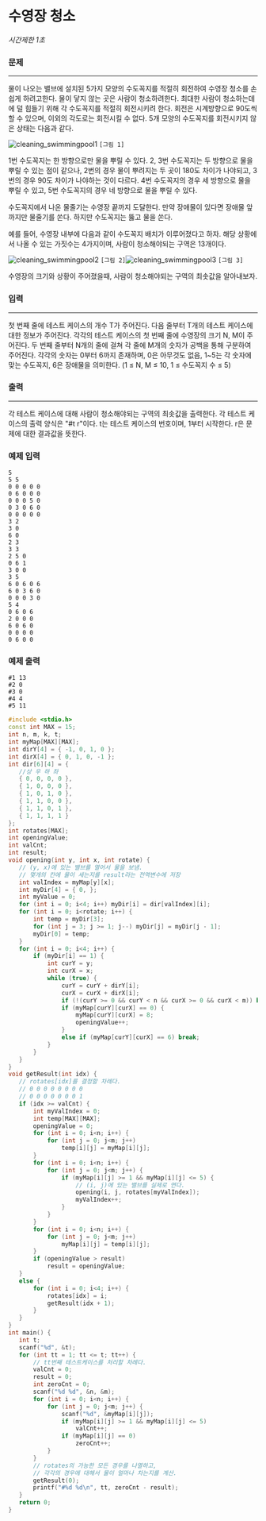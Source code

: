 # 수영장 청소

*시간제한 1초*

### 문제

------

물이 나오는 밸브에 설치된 5가지 모양의 수도꼭지를 적절히 회전하여 수영장 청소를 손 쉽게 하려고한다. 물이 닿지 않는 곳은 사람이 청소하려한다. 최대한 사람이 청소하는데에 덜 힘들기 위해 각 수도꼭지를 적절히 회전시키려 한다. 회전은 시계방향으로 90도씩 할 수 있으며, 이외의 각도로는 회전시킬 수 없다. 5개 모양의 수도꼭지를 회전시키지 않은 상태는 다음과 같다.

![cleaning_swimmingpool1](https://alms-problem.s3.ap-northeast-2.amazonaws.com/cleaning_swimmingpool1.png)
`[그림 1]`

1번 수도꼭지는 한 방향으로만 물을 뿌릴 수 있다. 2, 3번 수도꼭지는 두 방향으로 물을 뿌릴 수 있는 점이 같으나, 2번의 경우 물이 뿌려지는 두 곳이 180도 차이가 나야되고, 3번의 경우 90도 차이가 나야하는 것이 다르다. 4번 수도꼭지의 경우 세 방향으로 물을 뿌릴 수 있고, 5번 수도꼭지의 경우 네 방향으로 물을 뿌릴 수 있다.

수도꼭지에서 나온 물줄기는 수영장 끝까지 도달한다. 만약 장애물이 있다면 장애물 앞까지만 물줄기를 쏜다. 하지만 수도꼭지는 뚫고 물을 쏜다.

예를 들어, 수영장 내부에 다음과 같이 수도꼭지 배치가 이루어졌다고 하자. 해당 상황에서 나올 수 있는 가짓수는 4가지이며, 사람이 청소해야되는 구역은 13개이다.

![cleaning_swimmingpool2](https://alms-problem.s3.ap-northeast-2.amazonaws.com/cleaning_swimmingpool2.png)
`[그림 2]`![cleaning_swimmingpool3](https://alms-problem.s3.ap-northeast-2.amazonaws.com/cleaning_swimmingpool3.png)
`[그림 3]`

수영장의 크기와 상황이 주어졌을때, 사람이 청소해야되는 구역의 최솟값을 알아내보자.

 

### 입력

------

첫 번째 줄에 테스트 케이스의 개수 T가 주어진다. 다음 줄부터 T개의 테스트 케이스에 대한 정보가 주어진다. 각각의 테스트 케이스의 첫 번째 줄에 수영장의 크기 N, M이 주어진다. 두 번째 줄부터 N개의 줄에 걸쳐 각 줄에 M개의 숫자가 공백을 통해 구분하여 주어진다. 각각의 숫자는 0부터 6까지 존재하며, 0은 아무것도 없음, 1~5는 각 숫자에 맞는 수도꼭지, 6은 장애물을 의미한다. (1 ≤ N, M ≤ 10, 1 ≤ 수도꼭지 수 ≤ 5)

 

### 출력

------

각 테스트 케이스에 대해 사람이 청소해야되는 구역의 최솟값을 출력한다. 각 테스트 케이스의 출력 양식은 "#t r"이다. t는 테스트 케이스의 번호이며, 1부터 시작한다. r은 문제에 대한 결과값을 뜻한다.

 

### 예제 입력

```
5 
5 5
0 0 0 0 0  
0 6 0 0 0 
0 0 0 5 0
0 3 0 6 0 
0 0 0 0 0
3 2 
3 0 
6 0 
2 3 
3 3 
2 5 0 
0 6 1 
3 0 0 
3 5 
6 0 6 0 6 
6 0 3 6 0
0 0 0 3 0 
5 4
0 6 0 6 
2 0 0 0 
6 0 6 0 
0 0 0 0 
0 6 0 0 
```

### 예제 출력

```
#1 13 
#2 0
#3 0
#4 4
#5 11
```

 ```c++
#include <stdio.h>
const int MAX = 15;
int n, m, k, t;
int myMap[MAX][MAX];
int dirY[4] = { -1, 0, 1, 0 };
int dirX[4] = { 0, 1, 0, -1 };
int dir[6][4] = {
	//상 우 하 좌 
	{ 0, 0, 0, 0 },
	{ 1, 0, 0, 0 },
	{ 1, 0, 1, 0 },
	{ 1, 1, 0, 0 },
	{ 1, 1, 0, 1 },
	{ 1, 1, 1, 1 }
};
int rotates[MAX];
int openingValue;
int valCnt;
int result;
void opening(int y, int x, int rotate) {
	// (y, x)에 있는 밸브를 열어서 물을 보냄.
	// 몇개의 칸에 물이 세는지를 result라는 전역변수에 저장
	int valIndex = myMap[y][x];
	int myDir[4] = { 0, };
	int myValue = 0;
	for (int i = 0; i<4; i++) myDir[i] = dir[valIndex][i];
	for (int i = 0; i<rotate; i++) {
		int temp = myDir[3];
		for (int j = 3; j >= 1; j--) myDir[j] = myDir[j - 1];
		myDir[0] = temp;
	}
	for (int i = 0; i<4; i++) {
		if (myDir[i] == 1) {
			int curY = y;
			int curX = x;
			while (true) {
				curY = curY + dirY[i];
				curX = curX + dirX[i];
				if (!(curY >= 0 && curY < n && curX >= 0 && curX < m)) break;
				if (myMap[curY][curX] == 0) {
					myMap[curY][curX] = 8;
					openingValue++;
				}
				else if (myMap[curY][curX] == 6) break;
			}
		}
	}
}
void getResult(int idx) {
	// rotates[idx]를 결정할 차례다.
	// 0 0 0 0 0 0 0 0
	// 0 0 0 0 0 0 0 1 
	if (idx >= valCnt) {
		int myValIndex = 0;
		int temp[MAX][MAX];
		openingValue = 0;
		for (int i = 0; i<n; i++) {
			for (int j = 0; j<m; j++)
				temp[i][j] = myMap[i][j];
		}
		for (int i = 0; i<n; i++) {
			for (int j = 0; j<m; j++) {
				if (myMap[i][j] >= 1 && myMap[i][j] <= 5) {
					// (i, j)에 있는 밸브를 실제로 연다.
					opening(i, j, rotates[myValIndex]);
					myValIndex++;
				}
			}
		}
		for (int i = 0; i<n; i++) {
			for (int j = 0; j<m; j++)
				myMap[i][j] = temp[i][j];
		}
		if (openingValue > result)
			result = openingValue;
	}
	else {
		for (int i = 0; i<4; i++) {
			rotates[idx] = i;
			getResult(idx + 1);
		}
	}
}
int main() {
	int t;
	scanf("%d", &t);
	for (int tt = 1; tt <= t; tt++) {
		// tt번째 테스트케이스를 처리할 차례다.
		valCnt = 0;
		result = 0;
		int zeroCnt = 0;
		scanf("%d %d", &n, &m);
		for (int i = 0; i<n; i++) {
			for (int j = 0; j<m; j++) {
				scanf("%d", &myMap[i][j]);
				if (myMap[i][j] >= 1 && myMap[i][j] <= 5)
					valCnt++;
				if (myMap[i][j] == 0)
					zeroCnt++;
			}
		}
		// rotates의 가능한 모든 경우를 나열하고, 
		// 각각의 경우에 대해서 물이 얼마나 차는지를 계산.
		getResult(0);
		printf("#%d %d\n", tt, zeroCnt - result);
	}
	return 0;
}
 ```

